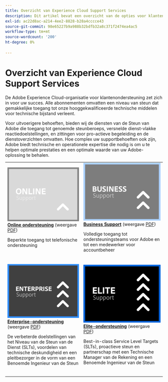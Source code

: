 ```yaml
---
title: Overzicht van Experience Cloud Support Services
description: Dit artikel bevat een overzicht van de opties voor klantenondersteuning voor Adobe Experience Cloud. Tot deze opties behoren Online, Zakelijk, Enterprise en Elite.
exl-id: ac22d8ac-a214-4ee2-8828-b28a4cccce43
source-git-commit: 98e65227b9a988b32bdfb32a8c371f2474ea4ac5
workflow-type: tm+mt
source-wordcount: '200'
ht-degree: 0%

---
```


# Overzicht van Experience Cloud Support Services

De Adobe Experience Cloud-organisatie voor klantenondersteuning zet zich in voor uw succes. Alle abonnementen omvatten een niveau van steun dat gemakkelijke toegang tot onze hooggekwalificeerde technische middelen voor technische bijstand verleent.

Voor uitvoerigere behoeften, bieden wij de diensten van de Steun van Adobe die toegang tot genoemde steunberoeps, versnelde dienst-vlakke reactiedoelstellingen, en zittingen voor pro-actieve begeleiding en de dienstoverzichten omvatten. Hoe complex uw supportbehoeften ook zijn, Adobe biedt technische en operationele expertise die nodig is om u te helpen optimale prestaties en een optimale waarde van uw Adobe-oplossing te behalen.

<table style="table-layout:fixed">
<tr>
  <td>
    <a href="online.md">
    <img alt="Online" src="assets/OnlineSupportThumbnail.png"/>
    </a>
    <div>
    <a href="online.md"><strong>Online ondersteuning</strong></a> (weergave <a href="assets/OnlineSupportDatasheet.pdf" target="_blank">PDF</a>)
    </div>
    <p>Beperkte toegang tot telefonische ondersteuning</p>
    <br>
  </td>
  <td>
    <a href="business.md">
      <img alt="Zakelijk" src="assets/BusinessSupportThumbnail.png">
    </a>
    <div>
    <a href="business.md"><strong>Business Support</strong></a> (weergave <a href="assets/BusinessSupportDatasheet.pdf" target="_blank">PDF</a>)
    </div>
    <p>Volledige toegang tot ondersteuningsteams voor Adobe en tot een medewerker voor accountbeheer</p>
    <br>
  </td>
</tr>
<tr>
  <td>
    <a href="enterprise.md">
    <img alt="Enterprise" src="assets/EnterpriseSupportThumbnail.png"/>
    </a>
    <div>
    <a href="enterprise.md"><strong>Enterprise-ondersteuning</strong></a> (weergave <a href="assets/EnterpriseSupportDatasheet.pdf" target="_blank">PDF</a>)
    </div>
    <p>De verbeterde doelstellingen van het Niveau van de Steun van de Dienst (SLTs), voordelen van technische deskundigheid en een pleitbezorger in de vorm van een Benoemde Ingenieur van de Steun</p>
    <br>
  </td>
  <td>
    <a href="elite.md">
      <img alt="Elite" src="assets/EliteSupportThumbnail.png">
    </a>
    <div>
    <a href="elite.md"><strong>Elite-ondersteuning</strong></a> (weergave <a href="assets/EliteSupportDatasheet.pdf" target="_blank">PDF</a>)
    </div>
    <p>Best-in-class Service Level Targets (SLTs), proactieve steun en partnerschap met een Technische Manager van de Rekening en een Benoemde Ingenieur van de Steun</p>
    <br>
  </td>
</tr>
</table>

